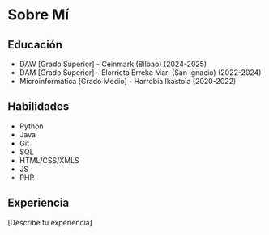 # Sobre Mí

## Educación 
- DAW [Grado Superior] - Ceinmark (Bilbao) (2024-2025)
- DAM [Grado Superior] - Elorrieta Erreka Mari (San Ignacio) (2022-2024)
- Microinformatica [Grado Medio] - Harrobia Ikastola (2020-2022)

## Habilidades
- Python
- Java
- Git
- SQL
- HTML/CSS/XMLS
- JS
- PHP


## Experiencia
[Describe tu experiencia]
